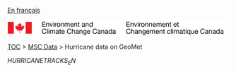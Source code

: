 [En français](geomet-hurricanes_fr.md)

![ECCC logo](../../img_eccc-logo.png)

[TOC](../../readme_en.md) > [MSC Data](../readme_en.md) > Hurricane data on GeoMet


$HURRICANETRACKS_EN$
